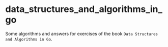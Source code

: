# data_structures_and_algorithms_in_go
Some algorithms and answers for exercises of the book `Data Structures and Algorithms in Go`.
